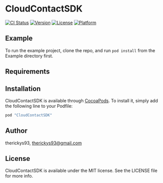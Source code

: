 # CloudContactSDK

[![CI Status](http://img.shields.io/travis/therickys93/CloudContactSDK.svg?style=flat)](https://travis-ci.org/therickys93/CloudContactSDK)
[![Version](https://img.shields.io/cocoapods/v/CloudContactSDK.svg?style=flat)](http://cocoapods.org/pods/CloudContactSDK)
[![License](https://img.shields.io/cocoapods/l/CloudContactSDK.svg?style=flat)](http://cocoapods.org/pods/CloudContactSDK)
[![Platform](https://img.shields.io/cocoapods/p/CloudContactSDK.svg?style=flat)](http://cocoapods.org/pods/CloudContactSDK)

## Example

To run the example project, clone the repo, and run `pod install` from the Example directory first.

## Requirements

## Installation

CloudContactSDK is available through [CocoaPods](http://cocoapods.org). To install
it, simply add the following line to your Podfile:

```ruby
pod "CloudContactSDK"
```

## Author

therickys93, therickys93@gmail.com

## License

CloudContactSDK is available under the MIT license. See the LICENSE file for more info.
